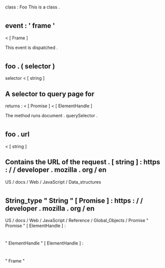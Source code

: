 #
#
#
class
:
Foo
This
is
a
class
.
#
#
#
#
event
:
'
frame
'
-
<
[
Frame
]
>
This
event
is
dispatched
.
#
#
#
#
foo
.
(
selector
)
-
selector
<
[
string
]
>
A
selector
to
query
page
for
-
returns
:
<
[
Promise
]
<
[
ElementHandle
]
>
>
The
method
runs
document
.
querySelector
.
#
#
#
#
foo
.
url
-
<
[
string
]
>
Contains
the
URL
of
the
request
.
[
string
]
:
https
:
/
/
developer
.
mozilla
.
org
/
en
-
US
/
docs
/
Web
/
JavaScript
/
Data_structures
#
String_type
"
String
"
[
Promise
]
:
https
:
/
/
developer
.
mozilla
.
org
/
en
-
US
/
docs
/
Web
/
JavaScript
/
Reference
/
Global_Objects
/
Promise
"
Promise
"
[
ElementHandle
]
:
#
"
ElementHandle
"
[
ElementHandle
]
:
#
"
Frame
"
